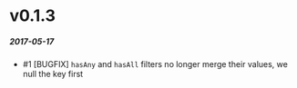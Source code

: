 # v0.1.3
##### 2017-05-17
- #1 [BUGFIX] `hasAny` and `hasAll` filters no longer merge their values, we null the key first